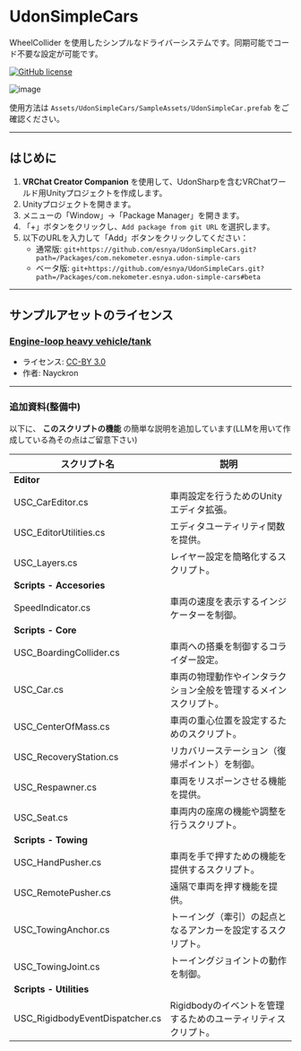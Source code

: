 # UdonSimpleCars  
WheelCollider を使用したシンプルなドライバーシステムです。同期可能でコード不要な設定が可能です。

[![GitHub license](https://img.shields.io/github/license/SeaeeesSan/SimpleFolderIcon)](https://github.com/SeaeeesSan/SimpleFolderIcon/blob/master/LICENSE)

![image](https://user-images.githubusercontent.com/2088693/137936901-bdcb12c5-6d77-4162-a128-6690c99b9884.png)

使用方法は `Assets/UdonSimpleCars/SampleAssets/UdonSimpleCar.prefab` をご確認ください。

---

## はじめに  

1. **VRChat Creator Companion** を使用して、UdonSharpを含むVRChatワールド用Unityプロジェクトを作成します。  
2. Unityプロジェクトを開きます。  
3. メニューの「Window」→「Package Manager」を開きます。  
4. 「+」ボタンをクリックし、`Add package from git URL` を選択します。  
5. 以下のURLを入力して「Add」ボタンをクリックしてください：  
   - 通常版: `git+https://github.com/esnya/UdonSimpleCars.git?path=/Packages/com.nekometer.esnya.udon-simple-cars`  
   - ベータ版: `git+https://github.com/esnya/UdonSimpleCars.git?path=/Packages/com.nekometer.esnya.udon-simple-cars#beta`  

---

## サンプルアセットのライセンス  
### [Engine-loop heavy vehicle/tank](https://opengameart.org/content/engine-loop-heavy-vehicletank)  
- ライセンス: [CC-BY 3.0](https://creativecommons.org/licenses/by/3.0/)  
- 作者: Nayckron

---

### 追加資料(整備中)
以下に、 **このスクリプトの機能** の簡単な説明を追加しています(LLMを用いて作成している為その点はご留意下さい)

| **スクリプト名**               | **説明**                                                                                                                                  |
|--------------------------------|------------------------------------------------------------------------------------------------------------------------------------------|
| **Editor**                     |                                                                                                                                          |
| USC_CarEditor.cs               | 車両設定を行うためのUnityエディタ拡張。                                                                                                   |
| USC_EditorUtilities.cs         | エディタユーティリティ関数を提供。                                                                                                       |
| USC_Layers.cs                  | レイヤー設定を簡略化するスクリプト。                                                                                                     |
| **Scripts - Accesories**       |                                                                                                                                          |
| SpeedIndicator.cs              | 車両の速度を表示するインジケーターを制御。                                                                                               |
| **Scripts - Core**             |                                                                                                                                          |
| USC_BoardingCollider.cs        | 車両への搭乗を制御するコライダー設定。                                                                                                   |
| USC_Car.cs                     | 車両の物理動作やインタラクション全般を管理するメインスクリプト。                                                                         |
| USC_CenterOfMass.cs            | 車両の重心位置を設定するためのスクリプト。                                                                                               |
| USC_RecoveryStation.cs         | リカバリーステーション（復帰ポイント）を制御。                                                                                           |
| USC_Respawner.cs               | 車両をリスポーンさせる機能を提供。                                                                                                       |
| USC_Seat.cs                    | 車両内の座席の機能や調整を行うスクリプト。                                                                                               |
| **Scripts - Towing**           |                                                                                                                                          |
| USC_HandPusher.cs              | 車両を手で押すための機能を提供するスクリプト。                                                                                           |
| USC_RemotePusher.cs            | 遠隔で車両を押す機能を提供。                                                                                                            |
| USC_TowingAnchor.cs            | トーイング（牽引）の起点となるアンカーを設定するスクリプト。                                                                             |
| USC_TowingJoint.cs             | トーイングジョイントの動作を制御。                                                                                                       |
| **Scripts - Utilities**        |                                                                                                                                          |
| USC_RigidbodyEventDispatcher.cs | Rigidbodyのイベントを管理するためのユーティリティスクリプト。                                                                           |


